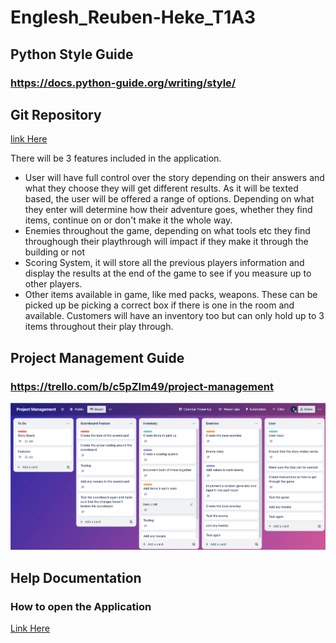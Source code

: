 # Englesh_Reuben-Heke_T1A3

## Python Style Guide
### https://docs.python-guide.org/writing/style/

## Git Repository
[link Here](https://github.com/Reubenheke21/Englesh_Reuben-Heke_T1A3)

There will be 3 features included in the application.
* User will have full control over the story depending on their answers and what they choose they will get different results. As it will be texted based, the user will be offered a range of options. Depending on what they enter will determine how their adventure goes, whether they find items, continue on or don't make it the whole way.
* Enemies throughout the game, depending on what tools etc they find throughough their playthrough will impact if they make it through the building or not
* Scoring System, it will store all the previous players information and display the results at the end of the game to see if you measure up to other players.
* Other items available in game, like med packs, weapons. These can be picked up be picking a correct box if there is one in the room and available. Customers will have an inventory too but can only hold up to 3 items throughout their play through.

## Project Management Guide
### https://trello.com/b/c5pZIm49/project-management

![image](/project.png)

## Help Documentation
### How to open the Application

[Link Here](/How%20to%20Install%20and%20play%20Zombie%20Adventure.docx)


